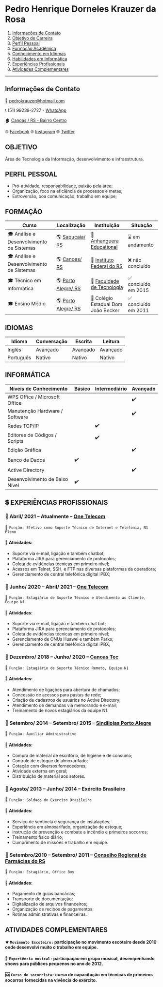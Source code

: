 # Pedro Henrique Dorneles Krauzer da Rosa
1. [Informações de Contato](https://github.com/KrauzerPH94/curriculo/blob/main/README.md#informa%C3%A7%C3%B5es-de-contato)
1. [Objetivo de Carreira](https://github.com/KrauzerPH94/curriculo?fbclid=IwAR2nf9ek4ATU02XdFDgBm9FUmdDXIGAjJOLLoE1x08D6SQkiw5Eq5FVNemQ#objetivo)
1. [Perfil Pessoal](https://github.com/KrauzerPH94/curriculo?fbclid=IwAR2nf9ek4ATU02XdFDgBm9FUmdDXIGAjJOLLoE1x08D6SQkiw5Eq5FVNemQ#perfil-pessoal)
1. [Formação Acadêmica](https://github.com/KrauzerPH94/curriculo?fbclid=IwAR2nf9ek4ATU02XdFDgBm9FUmdDXIGAjJOLLoE1x08D6SQkiw5Eq5FVNemQ#forma%C3%A7%C3%A3o)
1. [Conhecimento em Idiomas](https://github.com/KrauzerPH94/curriculo?fbclid=IwAR2nf9ek4ATU02XdFDgBm9FUmdDXIGAjJOLLoE1x08D6SQkiw5Eq5FVNemQ#idiomas)
1. [Habilidades em Informática](https://github.com/KrauzerPH94/curriculo?fbclid=IwAR2nf9ek4ATU02XdFDgBm9FUmdDXIGAjJOLLoE1x08D6SQkiw5Eq5FVNemQ#inform%C3%A1tica)
1. [Experiências Profissionais](https://github.com/KrauzerPH94/curriculo?fbclid=IwAR2nf9ek4ATU02XdFDgBm9FUmdDXIGAjJOLLoE1x08D6SQkiw5Eq5FVNemQ#heavy_dollar_sign-experi%C3%AAncias-profissionais)
1. [Atividades Complementares](https://github.com/KrauzerPH94/curriculo?fbclid=IwAR2nf9ek4ATU02XdFDgBm9FUmdDXIGAjJOLLoE1x08D6SQkiw5Eq5FVNemQ#atividades-complementares)
---

## Informações de Contato
:e-mail: pedrokrauzer@hotmail.com

:telephone_receiver: (51) 99239-2727 - [WhatsApp](https://api.whatsapp.com/send?phone=5551992392727)

:house: [Canoas / RS - Bairro Centro](https://bit.ly/2VmU7mI)

:globe_with_meridians: [Facebook](https://www.facebook.com/pedro.krauzer) :globe_with_meridians: [Instagram](https://www.instagram.com/kraauzer/?hl=pt-br) :globe_with_meridians: [Twitter](https://twitter.com/PedroKrauzer)

## OBJETIVO
Área de Tecnologia da Informação, desenvolvimento e infraestrutura.

## PERFIL PESSOAL
- Pró-atividade, responsabilidade, paixão pela área;
- Organização, foco na eficiência de processos e metas;
- Extroversão, boa comunicação, trabalho em equipe;

## FORMAÇÃO

| Curso | Localização | Instituição | Situação |
| ----- | ----------- | ----------- | -------- |
| :mortar_board: Análise e Desenvolvimento de Sistemas | :earth_americas: [Sapucaia/ RS](https://bit.ly/3rHedUV) | :school: [Anhanguera Educational](https://www.anhanguera.com/) | :hourglass: em andamento |
| :mortar_board: Análise e Desenvolvimento de Sistemas | :earth_americas: [Canoas/ RS](https://bit.ly/2VmU7mI) | :school: [Instituto Federal do RS](https://ifrs.edu.br/) | :x: não concluído |
| :mortar_board: Técnico em Informática | :earth_americas: [Porto Alegre/ RS](https://bit.ly/3rIyh9J) | :school: [Faculdade de Tecnologia](https://www.ftec.com.br/porto-alegre/) | :white_check_mark: concluído em 2015 |
| :mortar_board: Ensino Médio | :earth_americas: [Porto Alegre/ RS](https://bit.ly/3rIyh9J) | :school: Colégio Estadual Dom João Becker | :white_check_mark: concluído em 2011 |

## IDIOMAS
| Idioma | Conversação | Escrita | Leitura | 
| ------ | ----------- | ------- | ------- |
| Inglês | Avançado | Avançado | Avançado |
| Português | Nativo | Nativo | Nativo |

## INFORMÁTICA
| Níveis de Conhecimento | Básico | Intermediário | Avançado |
| ---------------------- | ------ | ------------- | -------- |
| WPS Office / Microsoft Office  |        |               | :heavy_check_mark: |
| Manutenção Hardware / Software |        |               | :heavy_check_mark: |
| Redes TCP/IP                   |        | :heavy_check_mark: |               |
| Editores de Códigos / Scripts  |        | :heavy_check_mark: |               |
| Edição Gráfica                 |        |               | :heavy_check_mark: |
| Banco de Dados                 | :heavy_check_mark: |   |                    |
| Active Directory               |        |               | :heavy_check_mark: |
| Desenvolvimento de Baixo Nível | :heavy_check_mark: |                        |

## :heavy_dollar_sign: EXPERIÊNCIAS PROFISSIONAIS
### :office: Abril/ 2021 – Atualmente – [One Telecom](https://www.onetelecom.net.br/)
:briefcase: ``Função: Efetivo como Suporte Técnico de Internet e Telefonia, N1 Pleno``
#### :pushpin: Atividades:
- Suporte via e-mail, ligação e também chatbot;
- Plataforma JIRA para gerenciamento de protocolos;
- Coleta de evidências técnicas em primeiro nível;
- Acessos em Telnet, SSH, e FTP nas diversas plataformas da operadora;
- Gerenciamento de central telefônica digital iPBX;

### :office: Junho/ 2020 – Abril/ 2021 – [One Telecom](https://www.onetelecom.net.br/)
:briefcase: ``Função: Estagiário de Suporte Técnico e Atendimento ao Cliente, Equipe N1``
#### :pushpin: Atividades:
- Suporte via e-mail, ligação e também chat bot;
- Plataforma JIRA para gerenciamento de protocolos;
- Coleta de evidências técnicas em primeiro nível;
- Gerenciamento de ONUs Huawei e também Parks;
- Gerenciamento de central telefônica digital iPBX;

### :office: Dezembro/ 2018 – Junho/ 2020 – [Canoas Tec](http://canoastec.rs.gov.br/site/)
:briefcase: ``Função: Estagiário de Suporte Técnico Remoto, Equipe N1``
#### :pushpin: Atividades:
- Atendimento de ligações para abertura de chamados;
- Concessão de acessos para pastas de rede;
- Criação de cadastros de usuários no Active Directory;
- Atendimento de demandas via memorando e e-mail;
- Treinamento de novos estagiários da equipe N1.

### :office: Setembro/ 2014 – Setembro/ 2015 – [Sindilojas Porto Alegre](https://sindilojaspoa.com.br/)
:briefcase: ``Função: Auxiliar Administrativo``
#### :pushpin: Atividades:
- Compra de material de escritório, de higiene e de consumo;
- Controle de estoque do almoxarifado;
- Cotação com diversos fornecedores;
- Atividade externa em geral;
- Distribuição de material aos setores.

### :office: Agosto/ 2013 – Junho/ 2014 – Exército Brasileiro
:briefcase: ``Função: Soldado do Exército Brasileiro``
#### :pushpin: Atividades:
- Serviço de sentinela e segurança de instalações;
- Experiência em almoxarifado, organização de estoque;
- Instrução de prevenção e combate a incêndio e primeiros socorros;
- Treinamento físico diário;
- Cumprimento de missões e trabalho em equipe.

### :office: Setembro/2010 – Setembro/ 2011 – [Conselho Regional de Farmácias do RS](https://www.crfrs.org.br/)
:briefcase: ``Função: Estagiário, Office Boy``
#### :pushpin: Atividades:
- Pagamento de guias bancárias;
- Transporte de documentação;
- Digitalização de arquivos financeiros;
- Organização de recibos de pagamentos;
- Rotinas administrativas e financeiras.

## ATIVIDADES COMPLEMENTARES
#### :fleur_de_lis: ``Movimento Escoteiro:`` participação no movimento escoteiro desde 2010 onde desenvolvi muito o trabalho em equipe.
#### :musical_note: ``Experiência musical:`` participação em grupo musical, desempenhando shows para públicos pequenos no ano de 2012.
#### :sos: ``Curso de socorrista:`` curso de capacitação em técnicas de primeiros socorros fornecidas na vivência do exército.

